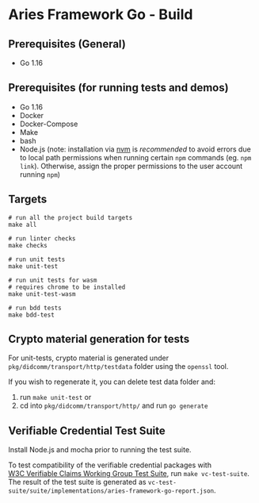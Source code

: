 # Aries Framework Go - Build

## Prerequisites (General)
- Go 1.16

## Prerequisites (for running tests and demos)
- Go 1.16
- Docker
- Docker-Compose
- Make
- bash
- Node.js (note: installation via [nvm](https://github.com/nvm-sh/nvm) is *recommended* to avoid errors due to local
  path permissions when running certain `npm` commands (eg. `npm link`). Otherwise, assign the proper permissions to the
  user account running `npm`)

## Targets
```
# run all the project build targets
make all

# run linter checks
make checks

# run unit tests
make unit-test

# run unit tests for wasm
# requires chrome to be installed
make unit-test-wasm

# run bdd tests
make bdd-test
```

## Crypto material generation for tests
For unit-tests, crypto material is generated under `pkg/didcomm/transport/http/testdata` folder using the `openssl` tool. 

If you wish to regenerate it, you can delete test data folder and:
1. run `make unit-test`
 or
2. cd into `pkg/didcomm/transport/http/` and run `go generate`

## Verifiable Credential Test Suite	
Install Node.js and mocha prior to running the test suite.

To test compatibility of the verifiable credential packages with 	
[W3C Verifiable Claims Working Group Test Suite](https://github.com/w3c/vc-test-suite), run `make vc-test-suite`.	
The result of the test suite is generated as `vc-test-suite/suite/implementations/aries-framework-go-report.json`.	
